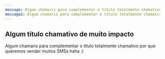 ```yaml
---
message: Algum chamaris para complementar o título totalmente chamativo por que queremos vender muitos SMSs haha :)
message2: Algum chamaris para complementar o título totalmente chamativo por que queremos vender muitos SMSs haha :)
---
```


## Algum título chamativo de muito impacto

Algum chamaris para complementar o título totalmente chamativo por que queremos vender muitos SMSs haha :)